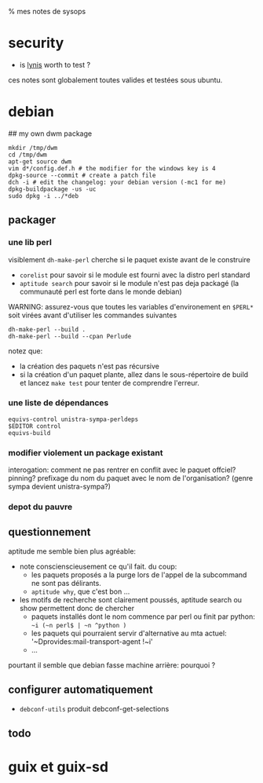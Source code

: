 % mes notes de sysops

# security

* is [lynis](https://github.com/CISOfy/lynis) worth to test ? 

ces notes sont globalement toutes valides et testées sous ubuntu.

# debian

## my own dwm package

    mkdir /tmp/dwm
    cd /tmp/dwm
    apt-get source dwm
    vim d*/config.def.h # the modifier for the windows key is 4
    dpkg-source --commit # create a patch file
    dch -i # edit the changelog: your debian version (-mc1 for me)
    dpkg-buildpackage -us -uc
    sudo dpkg -i ../*deb

## packager

### une lib perl

visiblement `dh-make-perl` cherche si le paquet existe avant de le construire

* `corelist` pour savoir si le module est fourni avec la distro perl standard
* `aptitude search` pour savoir si le module n'est pas deja packagé (la
  communauté perl est forte dans le monde debian)

WARNING: assurez-vous que toutes les variables d'environement en `$PERL*` soit
virées avant d'utiliser les commandes suivantes

    dh-make-perl --build . 
    dh-make-perl --build --cpan Perlude

notez que:

* la création des paquets n'est pas récursive 
* si la création d'un paquet plante, allez dans le sous-répertoire de build et
  lancez `make test` pour tenter de comprendre l'erreur.

### une liste de dépendances 

    equivs-control unistra-sympa-perldeps
    $EDITOR control 
    equivs-build

### modifier violement un package existant

interogation: comment ne pas rentrer en conflit avec le paquet offciel?
pinning? prefixage du nom du paquet avec le nom de l'organisation? (genre sympa
devient unistra-sympa?)

### depot du pauvre

## questionnement

aptitude me semble bien plus agréable:

* note conscienscieusement ce qu'il fait. du coup:
  * les paquets proposés a la purge lors de l'appel de la subcommand ne sont pas délirants.
  * `aptitude why`, que c'est bon …
* les motifs de recherche sont clairement poussés, aptitude search ou show
  permettent donc de chercher
  * paquets installés dont le nom commence par perl ou finit par python: `~i (~n perl$ | ~n ^python )`
  * les paquets qui pourraient servir d'alternative au mta actuel: '~Dprovides:mail-transport-agent !~i'
  * …

pourtant il semble que debian fasse machine arrière: pourquoi ?

## configurer automatiquement

* `debconf-utils` produit debconf-get-selections

## todo


# guix et guix-sd

